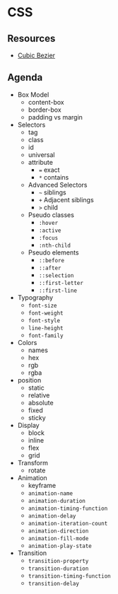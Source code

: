 # CSS

## Resources

* [Cubic Bezier](http://cubic-bezier.com)

## Agenda

* Box Model
  * content-box
  * border-box
  * padding vs margin
* Selectors
  * tag
  * class
  * id
  * universal
  * attribute
    * `=` exact
    * `*` contains
  * Advanced Selectors
    * `~` siblings
    * `+` Adjacent siblings
    * `>` child
  * Pseudo classes
    * `:hover`
    * `:active`
    * `:focus`
    * `:nth-child`
  * Pseudo elements
    * `::before`
    * `::after`
    * `::selection`
    * `::first-letter`
    * `::first-line`
* Typography
  * `font-size`
  * `font-weight`
  * `font-style`
  * `line-height`
  * `font-family`
* Colors
  * names
  * hex
  * rgb
  * rgba
* position
  * static
  * relative
  * absolute
  * fixed
  * sticky
* Display
  * block
  * inline
  * flex
  * grid
* Transform
  * rotate
* Animation
  * keyframe
  * `animation-name`
  * `animation-duration`
  * `animation-timing-function`
  * `animation-delay`
  * `animation-iteration-count`
  * `animation-direction`
  * `animation-fill-mode`
  * `animation-play-state`
* Transition
  * `transition-property`
  * `transition-duration`
  * `transition-timing-function`
  * `transition-delay`
